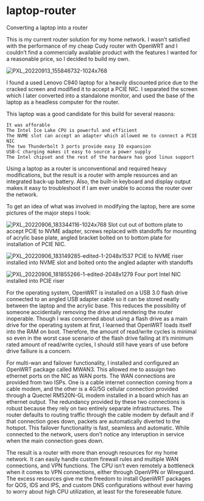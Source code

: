# laptop-router
Converting a laptop into a router

This is my current router solution for my home network. I wasn’t satisfied with the performance of my cheap Cudy router with OpenWRT and I couldn’t find a commercially available product with the features I wanted for a reasonable price, so I decided to build my own.

![PXL_20220913_155846732-1024x768](https://github.com/svolovar/laptop-router/assets/72886129/6e623283-204a-4273-a2f4-56dd73d06101)

I found a used Lenovo C940 laptop for a heavily discounted price due to the cracked screen and modified it to accept a PCIE NIC. I separated the screen which I later converted into a standalone monitor, and used the base of the laptop as a headless computer for the router.

This laptop was a good candidate for this build for several reasons:

    It was afforable
    The Intel Ice Lake CPU is powerful and efficient
    The NVME slot can accept an adapter which allowed me to connect a PCIE NIC
    The two Thunderbolt 3 ports provide easy IO expansion
    USB-C charging makes it easy to source a power supply
    The Intel chipset and the rest of the hardware has good linux support

Using a laptop as a router is unconventional and required heavy modifications, but the result is a router with ample resources and an integrated back-up battery. Also, the built-in keyboard and display output makes it easy to troubleshoot if I am ever unable to access the router over the network.

To get an idea of what was involved in modifying the laptop, here are some pictures of the major steps I took:

![PXL_20220906_183344116-1024x768](https://github.com/svolovar/laptop-router/assets/72886129/3a765bc0-8df1-4dd4-8021-526b6ac285e8)
Slot cut out of bottom plate to accept PCIE to NVME adapter, screws replaced with standoffs for mounting of acrylic base plate, angled bracket bolted on to bottom plate for installation of PCIE NIC.


![PXL_20220906_183149285-edited-1-2048x1537](https://github.com/svolovar/laptop-router/assets/72886129/ed074ee6-620b-4ecb-ae43-425c006badcd)
PCIE to NVME riser installed into NVME slot and bolted onto the angled adapter with standoffs


![PXL_20220906_181855266-1-edited-2048x1279](https://github.com/svolovar/laptop-router/assets/72886129/91fa989f-3924-4143-8241-cdfdb00afffe)
Four port Intel NIC installed into PCIE riser


For the operating system, OpenWRT is installed on a USB 3.0 flash drive connected to an angled USB adapter cable so it can be stored neatly between the laptop and the acrylic base. This reduces the possibility of someone accidentally removing the drive and rendering the router inoperable. Though I was concerned about using a flash drive as a main drive for the operating system at first, I learned that OpenWRT loads itself into the RAM on boot. Therefore, the amount of read/write cycles is minimal so even in the worst case scenario of the flash drive failing at it’s minimum rated amount of read/write cycles, I should still have years of use before drive failiure is a concern.

For multi-wan and failover functionality, I installed and configured an OpenWRT package called MWAN3. This allowed me to assuign two ethernet ports on the NIC as WAN ports. The WAN connections are provided from two ISPs. One is a cable internet connection coming from a cable modem, and the other is a 4G/5G cellular connection provided through a Quectel RM520N-GL modem installed in a board which has an ethernet output. The redundancy provided by these two connections is robust because they rely on two entirely separate infrastructures. The router defaults to routing traffic through the cable modem by default and if that connection goes down, packets are automatically diverted to the hotspot. This failover functionality is fast, seamless and automatic. While connected to the network, users don’t notice any interuption in service when the main connection goes down.

The result is a router with more than enough resources for my home network. It can easily handle custom firewall rules and multiple WAN connections, and VPN functions. The CPU isn’t even remotely a bottleneck when it comes to VPN connections, either through OpenVPN or Wireguard. The excess resources give me the freedom to install OpenWRT packages for QOS, IDS and IPS, and custom DNS configurations without ever having to worry about high CPU utilization, at least for the foreseeable future.
